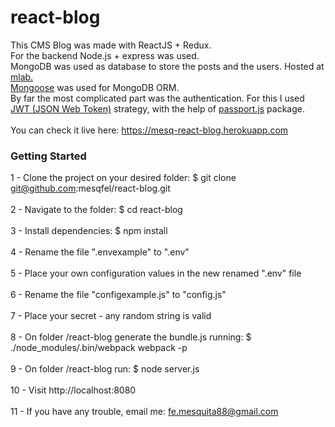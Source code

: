 # react-blog
This CMS Blog was made with ReactJS + Redux.<br>
For the backend Node.js + express was used.<br>
MongoDB was used as database to store the posts and the users. Hosted at <a href="https://mlab.com/">mlab.</a><br>
<a href="http://mongoosejs.com/">Mongoose</a> was used for MongoDB ORM.<br>
By far the most complicated part was the authentication. For this I used <a href="https://en.wikipedia.org/wiki/JSON_Web_Token">JWT (JSON Web Token)</a> strategy, with the help of <a href="http://passportjs.org/">passport.js</a> package.<br><br>
You can check it live here: https://mesq-react-blog.herokuapp.com

### Getting Started
1 - Clone the project on your desired folder: $ git clone git@github.com:mesqfel/react-blog.git<br><br>
2 - Navigate to the folder: $ cd react-blog<br><br>
3 - Install dependencies: $ npm install<br><br>
4 - Rename the file ".envexample" to ".env"<br><br>
5 - Place your own configuration values in the new renamed ".env" file<br><br>
6 - Rename the file "configexample.js" to "config.js"<br><br>
7 - Place your secret - any random string is valid<br><br>
8 - On folder /react-blog generate the bundle.js running: $ ./node_modules/.bin/webpack webpack -p<br><br>
9 - On folder /react-blog run: $ node server.js<br><br>
10 - Visit http://localhost:8080<br><br>
11 - If you have any trouble, email me: fe.mesquita88@gmail.com
